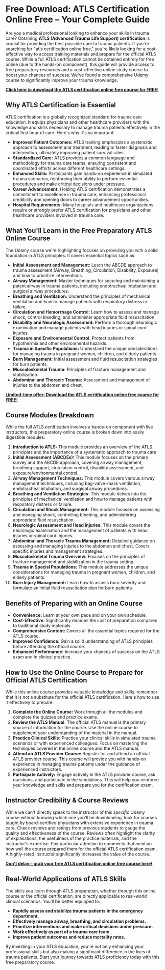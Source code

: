 # Free Download: ATLS Certification Online Free – Your Complete Guide

Are you a medical professional looking to enhance your skills in trauma care? Obtaining **ATLS (Advanced Trauma Life Support) certification** is crucial for providing the best possible care to trauma patients. If you're searching for "atls certification online free," you're likely looking for a cost-effective way to access training materials and prepare for the official ATLS course. While a full ATLS certification cannot be obtained entirely for free online (due to the hands-on component), this guide will provide access to free preparatory resources and a cost-effective online study course to boost your chances of success. We've found a comprehensive Udemy course to significantly improve your trauma knowledge.

[**Click here to download the ATLS certification online free course for FREE!**](https://udemywork.com/atls-certification-online-free)

## Why ATLS Certification is Essential

ATLS certification is a globally recognized standard for trauma care education. It equips physicians and other healthcare providers with the knowledge and skills necessary to manage trauma patients effectively in the critical first hour of care. Here's why it's so important:

*   **Improved Patient Outcomes:** ATLS training emphasizes a systematic approach to assessment and treatment, leading to faster diagnosis and intervention, ultimately improving patient survival rates.
*   **Standardized Care:** ATLS provides a common language and methodology for trauma care teams, ensuring consistent and coordinated efforts across different healthcare settings.
*   **Enhanced Skills:** Participants gain hands-on experience in simulated trauma scenarios, reinforcing their ability to perform essential procedures and make critical decisions under pressure.
*   **Career Advancement:** Holding ATLS certification demonstrates a commitment to excellence in trauma care, enhancing professional credibility and opening doors to career advancement opportunities.
*   **Hospital Requirements:** Many hospitals and healthcare organizations require or strongly prefer ATLS certification for physicians and other healthcare providers involved in trauma care.

## What You'll Learn in the Free Preparatory ATLS Online Course

The Udemy course we're highlighting focuses on providing you with a solid foundation in ATLS principles. It covers essential topics such as:

*   **Initial Assessment and Management:** Learn the ABCDE approach to trauma assessment (Airway, Breathing, Circulation, Disability, Exposure) and how to prioritize interventions.
*   **Airway Management:** Master techniques for securing and maintaining a patent airway in trauma patients, including endotracheal intubation and surgical airway procedures.
*   **Breathing and Ventilation:** Understand the principles of mechanical ventilation and how to manage patients with respiratory distress or failure.
*   **Circulation and Hemorrhage Control:** Learn how to assess and manage shock, control bleeding, and administer appropriate fluid resuscitation.
*   **Disability and Neurologic Assessment:** Perform a thorough neurologic examination and manage patients with head injuries or spinal cord injuries.
*   **Exposure and Environmental Control:** Protect patients from hypothermia and other environmental hazards.
*   **Trauma in Specific Populations:** Understand the unique considerations for managing trauma in pregnant women, children, and elderly patients.
*   **Burn Management:** Initial assessment and fluid resuscitation strategies for burn patients.
*   **Musculoskeletal Trauma:** Principles of fracture management and stabilization.
*   **Abdominal and Thoracic Trauma:** Assessment and management of injuries to the abdomen and chest.

[**Limited-time offer: Download the ATLS certification online free course for FREE!**](https://udemywork.com/atls-certification-online-free)

## Course Modules Breakdown

While the full ATLS certification involves a hands-on component with live instructors, this preparatory online course is broken down into easily digestible modules:

1.  **Introduction to ATLS:** This module provides an overview of the ATLS principles and the importance of a systematic approach to trauma care.
2.  **Initial Assessment (ABCDEs):** This module focuses on the primary survey and the ABCDE approach, covering airway management, breathing support, circulation control, disability assessment, and exposure/environmental control.
3.  **Airway Management Techniques:** This module covers various airway management techniques, including bag-valve-mask ventilation, endotracheal intubation, and surgical airway procedures.
4.  **Breathing and Ventilation Strategies:** This module delves into the principles of mechanical ventilation and how to manage patients with respiratory distress or failure.
5.  **Circulation and Shock Management:** This module focuses on assessing and managing shock, controlling bleeding, and administering appropriate fluid resuscitation.
6.  **Neurologic Assessment and Head Injuries:** This module covers the neurologic examination and the management of patients with head injuries or spinal cord injuries.
7.  **Abdominal and Thoracic Trauma Management:** Detailed guidance on assessing and managing injuries to the abdomen and chest. Covers specific injuries and management strategies.
8.  **Musculoskeletal Trauma Overview:** Focuses on the principles of fracture management and stabilization in the trauma setting.
9.  **Trauma in Special Populations:** This module addresses the unique considerations for managing trauma in pregnant women, children, and elderly patients.
10. **Burn Injury Management:** Learn how to assess burn severity and formulate an initial fluid resuscitation plan for burn patients.

## Benefits of Preparing with an Online Course

*   **Convenience:** Learn at your own pace and on your own schedule.
*   **Cost-Effective:** Significantly reduces the cost of preparation compared to traditional study materials.
*   **Comprehensive Content:** Covers all the essential topics required for the ATLS course.
*   **Improved Confidence:** Gain a solid understanding of ATLS principles before attending the official course.
*   **Enhanced Performance:** Increase your chances of success on the ATLS exam and in clinical practice.

## How to Use the Online Course to Prepare for Official ATLS Certification

While this online course provides valuable knowledge and skills, remember that it is not a substitute for the official ATLS certification. Here's how to use it effectively to prepare:

1.  **Complete the Online Course:** Work through all the modules and complete the quizzes and practice exams.
2.  **Review the ATLS Manual:** The official ATLS manual is the primary source of information for the course. Use the online course to supplement your understanding of the material in the manual.
3.  **Practice Clinical Skills:** Practice your clinical skills in simulated trauma scenarios or with experienced colleagues. Focus on mastering the techniques covered in the online course and the ATLS manual.
4.  **Attend an ATLS Provider Course:** Register for and attend an official ATLS provider course. This course will provide you with hands-on experience in managing trauma patients under the guidance of experienced instructors.
5.  **Participate Actively:** Engage actively in the ATLS provider course, ask questions, and participate in the simulations. This will help you reinforce your knowledge and skills and prepare you for the certification exam.

## Instructor Credibility & Course Reviews

While we can't directly speak to the instructor of this *specific* Udemy course without knowing which one you'll be downloading, look for courses taught by board-certified physicians with extensive experience in trauma care. Check reviews and ratings from previous students to gauge the quality and effectiveness of the course. Reviews often highlight the clarity of explanations, the usefulness of the practice materials, and the instructor's expertise. Pay particular attention to comments that mention how well the course prepared them for the official ATLS certification exam. A highly-rated instructor significantly increases the value of the course.

[**Don't delay – grab your free ATLS certification online free course here!**](https://udemywork.com/atls-certification-online-free)

## Real-World Applications of ATLS Skills

The skills you learn through ATLS preparation, whether through this online course or the official certification, are directly applicable to real-world clinical scenarios. You'll be better equipped to:

*   **Rapidly assess and stabilize trauma patients in the emergency department.**
*   **Effectively manage airway, breathing, and circulation problems.**
*   **Prioritize interventions and make critical decisions under pressure.**
*   **Work effectively as part of a trauma care team.**
*   **Improve patient outcomes and reduce mortality rates.**

By investing in your ATLS education, you're not only enhancing your professional skills but also making a significant difference in the lives of trauma patients. Start your journey towards ATLS proficiency today with this free preparatory course.
